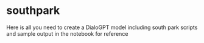 # southpark

Here is all you need to create a DialoGPT model including south park scripts and sample output in the notebook for reference
